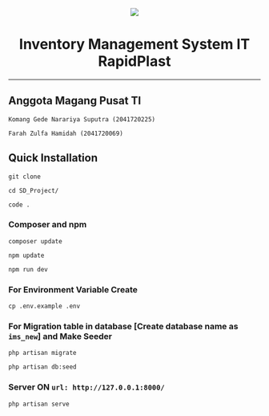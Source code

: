 <p align="center" width="10px height="10px"><a href="https://laravel.com" target="_blank"><img src="https://www.test-online.rapidplast.co.id/public/img/logo3.png"></a></p>
<h1 align="center">Inventory Management System IT RapidPlast</h1>
<hr>



## Anggota Magang Pusat TI
    Komang Gede Narariya Suputra (2041720225)
    
    Farah Zulfa Hamidah (2041720069)
    
## Quick Installation

    git clone 

    cd SD_Project/

    code .
    
### Composer and npm

    composer update

    npm update

    npm run dev
    
    
### For Environment Variable Create
 
    cp .env.example .env
 
    
 ### For Migration table in database [Create database name as ```ims_new```] and Make Seeder
 
    php artisan migrate
    
    php artisan db:seed 
    
### Server ON ```url: http://127.0.0.1:8000/```

    php artisan serve


